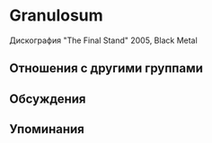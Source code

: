 # Granulosum

Дискография
"The Final Stand" 2005, Black Metal

## Отношения с другими группами


## Обсуждения


## Упоминания


